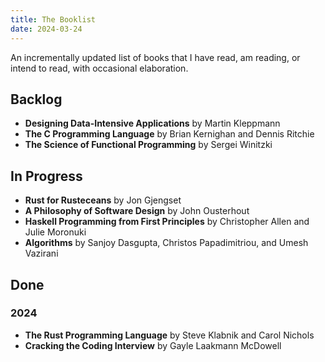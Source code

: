```yaml
---
title: The Booklist
date: 2024-03-24
---
```


An incrementally updated list of books that I have read, am reading, or intend to read, with occasional elaboration.

## Backlog
- **Designing Data-Intensive Applications** by Martin Kleppmann
- **The C Programming Language** by Brian Kernighan and Dennis Ritchie
- **The Science of Functional Programming** by Sergei Winitzki

## In Progress
- **Rust for Rusteceans** by Jon Gjengset
- **A Philosophy of Software Design** by John Ousterhout
- **Haskell Programming from First Principles** by Christopher Allen and Julie Moronuki
- **Algorithms** by Sanjoy Dasgupta, Christos Papadimitriou, and Umesh Vazirani

## Done

### 2024

- **The Rust Programming Language** by Steve Klabnik and Carol Nichols
- **Cracking the Coding Interview** by Gayle Laakmann McDowell
